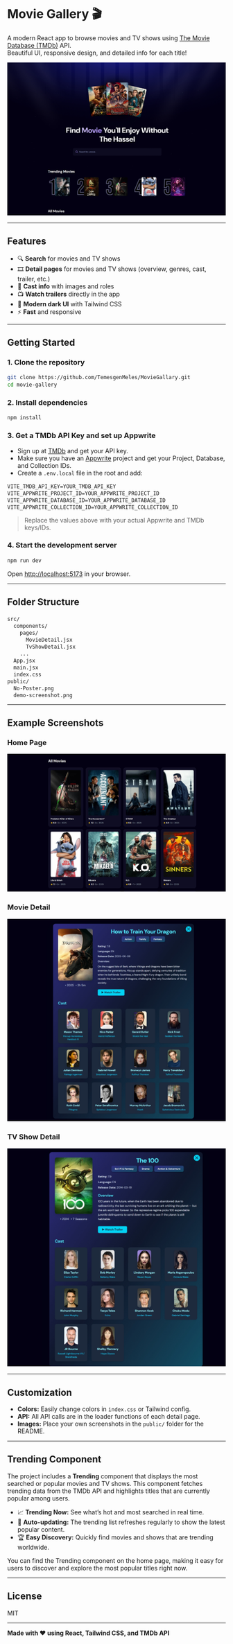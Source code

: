 # Movie Gallery 🎬

A modern React app to browse movies and TV shows using [The Movie Database (TMDb)](https://www.themoviedb.org/) API.  
Beautiful UI, responsive design, and detailed info for each title!

![Movie Gallery Screenshot](./public/demo-screenshot.jpeg)

---

## Features

- 🔍 **Search** for movies and TV shows
- 🎞️ **Detail pages** for movies and TV shows (overview, genres, cast, trailer, etc.)
- 👥 **Cast info** with images and roles
- 📺 **Watch trailers** directly in the app
- 🌙 **Modern dark UI** with Tailwind CSS
- ⚡ **Fast** and responsive

---

## Getting Started

### 1. Clone the repository

```bash
git clone https://github.com/TemesgenMeles/MovieGallary.git
cd movie-gallery
```

### 2. Install dependencies

```bash
npm install
```

### 3. Get a TMDb API Key and set up Appwrite

- Sign up at [TMDb](https://www.themoviedb.org/) and get your API key.
- Make sure you have an [Appwrite](https://appwrite.io/) project and get your Project, Database, and Collection IDs.
- Create a `.env.local` file in the root and add:

```
VITE_TMDB_API_KEY=YOUR_TMDB_API_KEY
VITE_APPWRITE_PROJECT_ID=YOUR_APPWRITE_PROJECT_ID
VITE_APPWRITE_DATABASE_ID=YOUR_APPWRITE_DATABASE_ID
VITE_APPWRITE_COLLECTION_ID=YOUR_APPWRITE_COLLECTION_ID
```

> Replace the values above with your actual Appwrite and TMDb keys/IDs.

### 4. Start the development server

```bash
npm run dev
```

Open [http://localhost:5173](http://localhost:5173) in your browser.

---

## Folder Structure

```
src/
  components/
    pages/
      MovieDetail.jsx
      TvShowDetail.jsx
    ...
  App.jsx
  main.jsx
  index.css
public/
  No-Poster.png
  demo-screenshot.png
```

---

## Example Screenshots

### Home Page

![Home Page](./public/demo-home.jpeg)

### Movie Detail

![Movie Detail](./public/demo-movie-detail.jpeg)

### TV Show Detail

![TV Show Detail](./public/demo-tv-detail.jpeg)

---

## Customization

- **Colors:** Easily change colors in `index.css` or Tailwind config.
- **API:** All API calls are in the loader functions of each detail page.
- **Images:** Place your own screenshots in the `public/` folder for the README.

---

## Trending Component

The project includes a **Trending** component that displays the most searched or popular movies and TV shows. This component fetches trending data from the TMDb API and highlights titles that are currently popular among users.

- 📈 **Trending Now:** See what’s hot and most searched in real time.
- 🔄 **Auto-updating:** The trending list refreshes regularly to show the latest popular content.
- 🏆 **Easy Discovery:** Quickly find movies and shows that are trending worldwide.

You can find the Trending component on the home page, making it easy for users to discover and explore the most popular titles right now.

---

## License

MIT

---

**Made with ❤️ using React, Tailwind CSS, and TMDb API**
